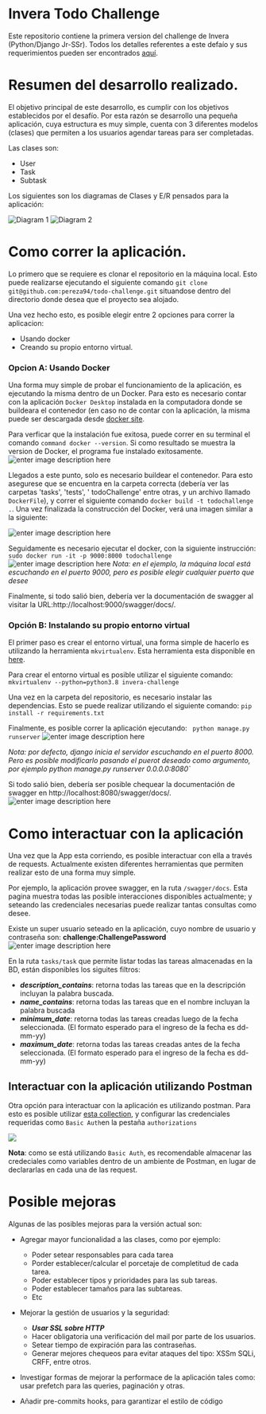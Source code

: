 
# Invera Todo Challenge

Este repositorio contiene la primera version del challenge de Invera (Python/Django Jr-SSr). Todos los detalles referentes a este defaío y sus requerimientos pueden ser encontrados [aquí](https://github.com/invera/todo-challenge?tab=readme-ov-file).

# Resumen del desarrollo realizado.
El objetivo principal de este desarrollo, es cumplir con los objetivos establecidos por el desafío. Por esta razón se desarrollo una pequeña aplicación, cuya estructura es muy simple, cuenta con 3 diferentes modelos (clases) que permiten a los usuarios agendar tareas para ser completadas.

Las clases son:

 - User
 - Task
 - Subtask

Los siguientes son los diagramas de Clases y E/R pensados para la aplicación:

![Diagram 1](https://raw.githubusercontent.com/pereza94/ImagesForReadmes/draft/Diagrama1.png)
![Diagram 2](https://raw.githubusercontent.com/pereza94/ImagesForReadmes/draft/Diagrama2.png)


# Como correr la aplicación.
Lo primero que se requiere es clonar el repositorio en la máquina local. Esto puede realizarse ejecutando el siguiente comando `git clone git@github.com:pereza94/todo-challenge.git` situandose dentro del directorio donde desea que el proyecto sea alojado.

Una vez hecho esto, es posible elegir entre 2 opciones para correr la aplicacion:
* Usando docker
* Creando su propio entorno virtual.

### Opcion A: Usando Docker
Una forma muy simple de probar el funcionamiento de la aplicación, es ejecutando la misma dentro de un Docker. Para esto es necesario contar con la aplicación `Docker Desktop` instalada en la computadora donde se buildeara el contenedor (en caso no de contar con la aplicación, la misma puede ser descargada desde [docker site](https://www.docker.com/products/docker-desktop/#).

Para verficar que la instalación fue exitosa, puede correr en su terminal el comando `command docker --version`. Si como resultado se muestra la version de Docker, el programa fue instalado exitosamente.
![enter image description here](https://raw.githubusercontent.com/pereza94/ImagesForReadmes/draft/docker_version.png?token=GHSAT0AAAAAACOYVBDTPXDGZCPSWUHIRJ7EZPHNKMQ)

Llegados a este punto, solo es necesario buildear el contenedor. Para esto asegurese que se encuentra en la carpeta correcta (debería ver las carpetas 'tasks', 'tests', ' todoChallenge' entre otras, y un archivo llamado `DockerFile`), y correr el siguiente comando `docker build -t todochallenge .`. Una vez finalizada la construcción del Docker, verá una imagen similar a la siguiente:

![enter image description here](https://raw.githubusercontent.com/pereza94/ImagesForReadmes/draft/docker_build.png?token=GHSAT0AAAAAACOYVBDS3YBN4OURILOUBBCSZPHOJQA)

Seguidamente es necesario ejecutar el docker, con la siguiente instrucción:
` sudo docker run -it -p 9000:8000 todochallenge`
![enter image description here](https://raw.githubusercontent.com/pereza94/ImagesForReadmes/draft/docker_running.png?token=GHSAT0AAAAAACOYVBDSKMTOS5K6XBZXIDWOZPHOIWQ)
*Nota: en el ejemplo, la máquina local está escuchando en el puerto 9000, pero es posible elegir cualquier puerto que desee*

Finalmente, si todo salió bien, debería ver la documentación de swagger al visitar la URL:http://localhost:9000/swagger/docs/.

### Opción B: Instalando su propio entorno virtual

El primer paso es crear el entorno virtual, una forma simple de hacerlo es utilizando la herramienta `mkvirtualenv`. Esta herramienta esta disponible en  [here](https://virtualenvwrapper-docs-es.readthedocs.io/es/latest/install.html).

Para crear el entorno virtual es posible utilizar el siguiente comando:
`mkvirtualenv --python=python3.8 invera-challenge`

Una vez en la carpeta del repositorio, es necesario instalar las dependencias. Esto se puede realizar utilizando el siguiente comando:
`pip install -r requirements.txt`

Finalmente, es posible correr la aplicación ejecutando:
` python manage.py runserver` 
![enter image description here](https://raw.githubusercontent.com/pereza94/ImagesForReadmes/draft/django-running-in-venv.png?token=GHSAT0AAAAAACOYVBDSQY4HOOUXBQ3IPWGKZPHPOCA)

*Nota: por defecto, django inicia el servidor escuchando en el puerto 8000. Pero es posible modificarlo pasando el puerot deseado como argumento, por ejemplo python manage.py runserver 0.0.0.0:8080`*

Si todo salió bien, debería ser posible chequear la documentación de swagger en http://localhost:8080/swagger/docs/.
![enter image description here](https://raw.githubusercontent.com/pereza94/ImagesForReadmes/draft/swagger-documentation.png?token=GHSAT0AAAAAACOYVBDSNPE7XZADIFDNOJA2ZPHPRGA)


# Como interactuar con la aplicación
Una vez que la App esta corriendo, es posible interactuar con ella a través de requests. Actualmente existen diferentes herramientas que permiten realizar esto de una forma muy simple.

Por ejemplo, la aplicación provee swagger, en la ruta `/swagger/docs`. Esta pagina muestra todas las posible interacciones disponibles actualmente; y seteando las credenciales necesarias puede realizar tantas consultas como desee.

Existe un super usuario seteado en la aplicación, cuyo nombre de usuario y contraseña son: **challenge:ChallengePassword**
 ![enter image description here](https://raw.githubusercontent.com/pereza94/ImagesForReadmes/draft/swagger-image.png)

En la ruta `tasks/task` que permite listar todas las tareas almacenadas en la BD, están disponibles los siguites filtros:

 - ***description_contains***: retorna todas las tareas que en la descripción incluyan la palabra buscada.
 - ***name_contains***: retorna todas las tareas que en el nombre incluyan la palabra buscada
 - ***minimum_date***: retorna todas las tareas creadas luego de la fecha seleccionada. (El formato esperado para el ingreso de la fecha es dd-mm-yy)
 - ***maximum_date***: retorna todas las tareas creadas antes de la fecha seleccionada. (El formato esperado para el ingreso de la fecha es dd-mm-yy)

## Interactuar con la aplicación utilizando Postman

Otra opción para interactuar con la aplicación es utilizando postman. Para esto es posible utilizar [esta collection](https://github.com/pereza94/ImagesForReadmes/blob/draft/TodoChallenge.postman_collection.json), y configurar las credenciales requeridas como `Basic Auth`en la pestaña `authorizations`

![](https://raw.githubusercontent.com/pereza94/ImagesForReadmes/draft/PostmanInstructions.png)

**Nota**: como se está utilizando `Basic Auth`, es recomendable almacenar las credeciales como variables dentro de un ambiente de Postman, en lugar de declararlas en cada una de las request.

 
# Posible mejoras
Algunas de las posibles mejoras para la versión actual son:

* Agregar mayor funcionalidad a las clases, como por ejemplo:
  	* Poder setear responsables para cada tarea
  	* Porder establecer/calcular el porcetaje de completitud de cada tarea.
  	* Poder establecer tipos y prioridades para las sub tareas.
  	* Poder establecer tamaños para las subtareas.
  	* Etc
  	  
* Mejorar la gestión de usuarios y la seguridad:
  	* ***Usar SSL sobre HTTP***
  	* Hacer obligatoria una verificación del mail por parte de los usuarios.
  	* Setear tiempo de expiración para las contraseñas.
  	* Generar mejores chequeos para evitar ataques del tipo: XSSm SQLi, CRFF, entre otros.

* Investigar formas de mejorar la performace de la aplicación tales como: usar prefetch para las queries, paginación y otras.
* Añadir pre-commits hooks, para garantizar el estilo de código

